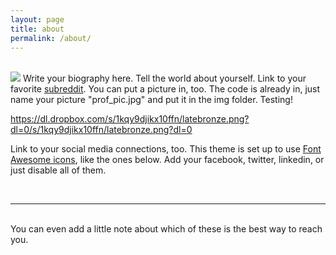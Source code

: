 ```yaml
---
layout: page
title: about
permalink: /about/
---
```





<br/>

<img class="col one right" src="/img/prof_pic.jpg">
Write your biography here. Tell the world about yourself. Link to your favorite <a href="http://reddit.com" target="blank">subreddit</a>. You can put a picture in, too. The code is already in, just name your picture "prof_pic.jpg" and put it in the img folder. Testing!

https://dl.dropbox.com/s/1kqy9djikx10ffn/latebronze.png?dl=0/s/1kqy9djikx10ffn/latebronze.png?dl=0

Link to your social media connections, too. This theme is set up to use <a href="http://fortawesome.github.io/Font-Awesome/" target="blank">Font Awesome icons</a>, like the ones below. Add your facebook, twitter, linkedin, or just disable all of them. 


<br/>
<hr/>
<br/>
<span class="contacticon center">
	<a href="mailto:you@example.com"><i class="fa fa-envelope-square"></i></a>
	<a href="https://github.com" target="_blank"><i class="fa fa-github-square"></i></a>
	<a href="https://www.linkedin.com" target="_blank"><i class="fa fa-linkedin-square"></i></a>
	<a href="http://tumblr.com" target="_blank"><i class="fa fa-tumblr-square"></i></a>
	<a href="https://twitter.com" target="_blank"><i class="fa fa-twitter-square"></i></a>
	<a href="https://plus.google.com" target="_blank"><i class="fab fa-google-plus-square"></i></a>
<i class="fab fa-google-plus-g"></i>
</span>

<div class="col three caption">
	You can even add a little note about which of these is the best way to reach you.
</div>

